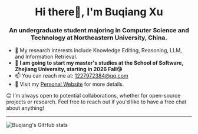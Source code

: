 <h1 align="center">Hi there👋, I'm Buqiang Xu</h1>
<h3 align="center">An undergraduate student majoring in Computer Science and Technology at Northeastern University, China.</h3>


- 👀 My research interests include Knowledge Editing, Reasoning, LLM, and Information Retrieval.
- 💼 **I am going to start my master's studies at the School of Software, Zhejiang University, starting in 2026 Fall😘**
- 📫 You can reach me at: 1227972384@qq.com
- 📖 Visit my [Personal Website](https://Xubqpanda.github.io) for more details.

😊 I’m always open to potential collaborations, whether for open-source projects or research. Feel free to reach out if you'd like to have a free chat about anything!
  


---


![Buqiang's GitHub stats](https://github-readme-stats.vercel.app/api?username=Xubqpanda\&rank_icon=github)
